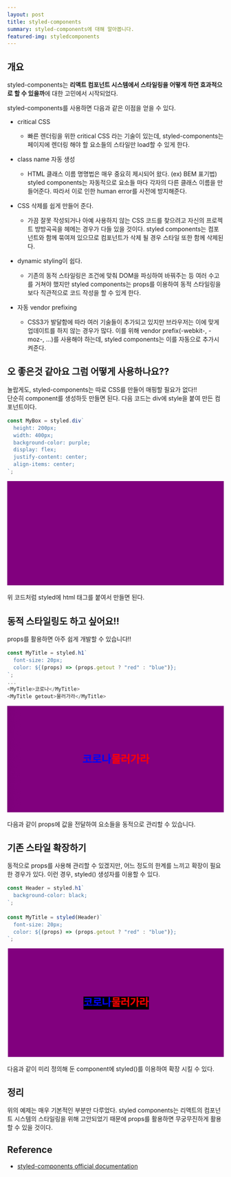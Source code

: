 ```yaml
---
layout: post
title: styled-components
summary: styled-components에 대해 알아봅니다.
featured-img: styledcomponents
---
```


## 개요

styled-components는 **리액트 컴포넌트 시스템에서 스타일링을 어떻게 하면 효과적으로 할 수 있을까**에 대한 고민에서 시작되었다.

styled-components를 사용하면 다음과 같은 이점을 얻을 수 있다.

- critical CSS

  - 빠른 렌더링을 위한 critical CSS 라는 기술이 있는데, styled-components는 페이지에 렌더링 해야 할 요소들의 스타일만 load할 수 있게 한다.

- class name 자동 생성

  - HTML 클래스 이름 명명법은 매우 중요히 제시되어 왔다. (ex) BEM 표기법) styled components는 자동적으로 요소들 마다 각자의 다른 클래스 이름을 만들어준다. 따라서 이로 인한 human error를 사전에 방지해준다.

- CSS 삭제를 쉽게 만들어 준다.

  - 가끔 잘못 작성되거나 아예 사용하지 않는 CSS 코드를 찾으려고 자신의 프로젝트 방방곡곡을 헤메는 경우가 다들 있을 것이다. styled components는 컴포넌트와 함께 묶여져 있으므로 컴포넌트가 삭제 될 경우 스타일 또한 함께 삭제된다.

- dynamic styling이 쉽다.

  - 기존의 동적 스타일링은 조건에 맞춰 DOM을 파싱하여 바꿔주는 등 여러 수고를 거쳐야 했지만 styled components는 props를 이용하여 동적 스타일링을 보다 직관적으로 코드 작성을 할 수 있게 한다.

- 자동 vendor prefixing
  - CSS3가 발달함에 따라 여러 기술들이 추가되고 있지만 브라우저는 이에 맞게 업데이트를 하지 않는 경우가 많다. 이를 위해 vendor prefix(-webkit-, -moz-, ...)를 사용해야 하는데, styled components는 이를 자동으로 추가시켜준다.

## 오 좋은것 같아요 그럼 어떻게 사용하나요??

놀랍게도, styled-components는 따로 CSS를 만들어 매핑할 필요가 없다!!  
단순히 component를 생성하듯 만들면 된다.
다음 코드는 div에 style을 붙여 만든 컴포넌트이다.

```js
const MyBox = styled.div`
  height: 200px;
  width: 400px;
  background-color: purple;
  display: flex;
  justify-content: center;
  align-items: center;
`;
```

![s0](../pr_img/styled-components/s0.png)

위 코드처럼 styled에 html 태그를 붙여서 만들면 된다.

## 동적 스타일링도 하고 싶어요!!

props를 활용하면 아주 쉽게 개발할 수 있습니다!!

```js
const MyTitle = styled.h1`
  font-size: 20px;
  color: ${(props) => (props.getout ? "red" : "blue")};
`;
...
<MyTitle>코로나</MyTitle>
<MyTitle getout>물러가라</MyTitle>
```

![s1](../pr_img/styled-components/s1.png)

다음과 같이 props에 값을 전달하여 요소들을 동적으로 관리할 수 있습니다.

## 기존 스타일 확장하기

동적으로 props를 사용해 관리할 수 있겠지만, 어느 정도의 한계를 느끼고 확장이 필요한 경우가 있다.
이런 경우, styled() 생성자를 이용할 수 있다.

```js
const Header = styled.h1`
  background-color: black;
`;

const MyTitle = styled(Header)`
  font-size: 20px;
  color: ${(props) => (props.getout ? "red" : "blue")};
`;
```

![s2](../pr_img/styled-components/s2.png)

다음과 같이 미리 정의해 둔 component에 styled()를 이용하여 확장 시킬 수 있다.

## 정리

위의 예제는 매우 기본적인 부분만 다루었다. styled components는 리액트의 컴포넌트 시스템의 스타일링을 위해 고안되었기 때문에 props를 활용하면 무궁무진하게 활용할 수 있을 것이다.

## Reference

- [styled-components official documentation](https://styled-components.com/)
